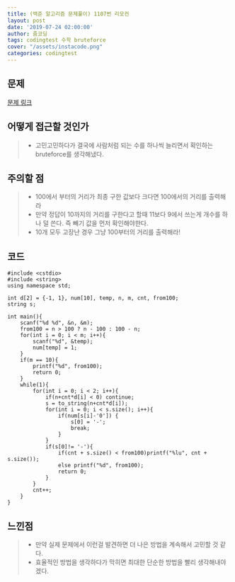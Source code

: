 ```yaml
---
title: (백준 알고리즘 문제풀이) 1107번 리모컨
layout: post
date: '2019-07-24 02:00:00'
author: 줌코딩
tags: codingtest 수학 bruteforce
cover: "/assets/instacode.png"
categories: codingtest
---
```


## 문제

[문제 링크](https://www.acmicpc.net/problem/1107)

## 어떻게 접근할 것인가

>* 고민고민하다가 결국에 사람처럼 되는 수를 하나씩 늘리면서 확인하는 bruteforce를 생각해냈다.

## 주의할 점

>* 100에서 부터의 거리가 최종 구한 값보다 크다면 100에서의 거리를 출력해라
>* 만약 정답이 10까지의 거리를 구한다고 할때 11보다 9에서 쓰는게 개수를 하나 덜 쓴다. 즉 빼기 값을 먼저 확인해야한다.
>* 10개 모두 고장난 경우 그냥 100부터의 거리를 출력해라!

## 코드

    #include <cstdio>
    #include <string>
    using namespace std;

    int d[2] = {-1, 1}, num[10], temp, n, m, cnt, from100;
    string s;

    int main(){
        scanf("%d %d", &n, &m);
        from100 = n > 100 ? n - 100 : 100 - n;
        for(int i = 0; i < m; i++){
            scanf("%d", &temp);
            num[temp] = 1;
        }
        if(m == 10){
            printf("%d", from100);
            return 0;
        }
        while(1){
            for(int i = 0; i < 2; i++){
                if(n+cnt*d[i] < 0) continue;
                s = to_string(n+cnt*d[i]);
                for(int i = 0; i < s.size(); i++){
                    if(num[s[i]-'0']) {
                        s[0] = '-';
                        break;
                    }
                }
                if(s[0]!= '-'){
                    if(cnt + s.size() < from100)printf("%lu", cnt + s.size());
                    else printf("%d", from100);
                    return 0;
                }
            }
            cnt++;
        }
    }

## 느낀점

>* 만약 실제 문제에서 이런걸 발견하면 더 나은 방법을 계속해서 고민할 것 같다.
>* 효율적인 방법을 생각하다가 막히면 최대한 단순한 방법을 빨리 생각해내야겠다.
